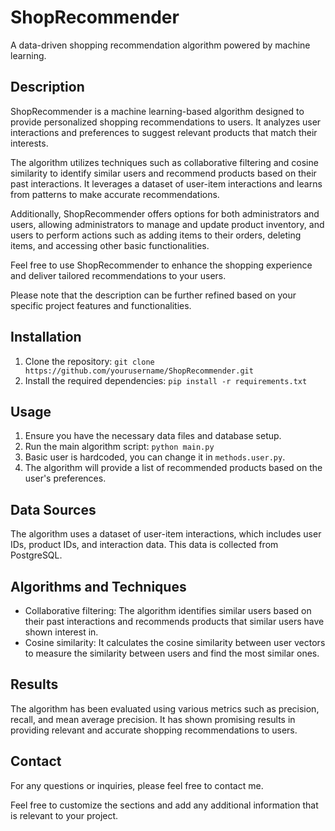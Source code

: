 # ShopRecommender

A data-driven shopping recommendation algorithm powered by machine learning.

## Description

ShopRecommender is a machine learning-based algorithm designed to provide personalized shopping recommendations to users. It analyzes user interactions and preferences to suggest relevant products that match their interests.

The algorithm utilizes techniques such as collaborative filtering and cosine similarity to identify similar users and recommend products based on their past interactions. It leverages a dataset of user-item interactions and learns from patterns to make accurate recommendations.

Additionally, ShopRecommender offers options for both administrators and users, allowing administrators to manage and update product inventory, and users to perform actions such as adding items to their orders, deleting items, and accessing other basic functionalities.

Feel free to use ShopRecommender to enhance the shopping experience and deliver tailored recommendations to your users.

Please note that the description can be further refined based on your specific project features and functionalities.

## Installation

1. Clone the repository: `git clone https://github.com/yourusername/ShopRecommender.git`
2. Install the required dependencies: `pip install -r requirements.txt`

## Usage

1. Ensure you have the necessary data files and database setup.
2. Run the main algorithm script: `python main.py`
3. Basic user is hardcoded, you can change it in `methods.user.py`.
4. The algorithm will provide a list of recommended products based on the user's preferences.

## Data Sources

The algorithm uses a dataset of user-item interactions, which includes user IDs, product IDs, and interaction data. This data is collected from PostgreSQL.

## Algorithms and Techniques

- Collaborative filtering: The algorithm identifies similar users based on their past interactions and recommends products that similar users have shown interest in.
- Cosine similarity: It calculates the cosine similarity between user vectors to measure the similarity between users and find the most similar ones.

## Results

The algorithm has been evaluated using various metrics such as precision, recall, and mean average precision. It has shown promising results in providing relevant and accurate shopping recommendations to users.


## Contact

For any questions or inquiries, please feel free to contact me.

Feel free to customize the sections and add any additional information that is relevant to your project.
